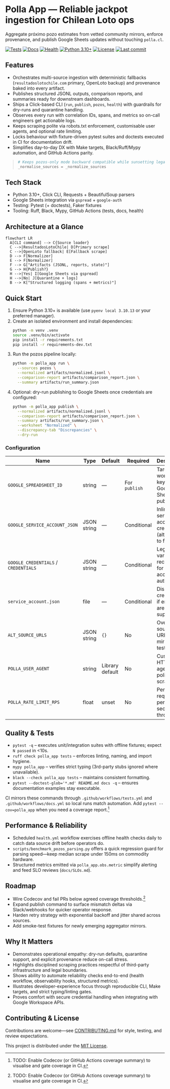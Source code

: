 # Polla App — Reliable jackpot ingestion for Chilean Loto ops

Aggregate próximo pozo estimates from vetted community mirrors, enforce provenance, and publish Google Sheets updates without touching `polla.cl`.

[![Tests](https://github.com/cortega26/polla/actions/workflows/tests.yml/badge.svg)](https://github.com/cortega26/polla/actions/workflows/tests.yml) [![Docs](https://github.com/cortega26/polla/actions/workflows/docs.yml/badge.svg)](https://github.com/cortega26/polla/actions/workflows/docs.yml) [![Health](https://github.com/cortega26/polla/actions/workflows/health.yml/badge.svg)](https://github.com/cortega26/polla/actions/workflows/health.yml) [![Python 3.10+](https://img.shields.io/badge/python-3.10%2B-3776AB?logo=python&logoColor=white)](https://www.python.org/downloads/release/python-3100/) [![License](https://img.shields.io/github/license/cortega26/polla)](license.md) [![Last commit](https://img.shields.io/github/last-commit/cortega26/polla)](https://github.com/cortega26/polla/commits/main)

## Features
- Orchestrates multi-source ingestion with deterministic fallbacks (`resultadoslotochile.com` primary, OpenLoto backup) and provenance baked into every artifact.
- Publishes structured JSONL outputs, comparison reports, and summaries ready for downstream dashboards.
- Ships a Click-based CLI (`run`, `publish`, `pozos`, `health`) with guardrails for dry-runs and quarantine handling.
- Observes every run with correlation IDs, spans, and metrics so on-call engineers get actionable logs.
- Keeps scraping polite via robots.txt enforcement, customisable user agents, and optional rate limiting.
- Locks behaviour with fixture-driven pytest suites and doctests executed in CI for documentation drift.
- Simplifies day-to-day DX with Make targets, Black/Ruff/Mypy automation, and GitHub Actions parity.

> ```python
> # Keeps pozos-only mode backward compatible while sunsetting legacy flags.
> _normalise_sources = _normalize_sources
> ```

## Tech Stack
- Python 3.10+, Click CLI, Requests + BeautifulSoup parsers
- Google Sheets integration via `gspread` + `google-auth`
- Testing: Pytest (+ doctests), Faker fixtures
- Tooling: Ruff, Black, Mypy, GitHub Actions (tests, docs, health)

## Architecture at a Glance
```mermaid
flowchart LR
  A[CLI command] --> C{Source loader}
  C -->|ResultadosLotoChile| D[Primary scrape]
  C -->|OpenLoto fallback| E[Fallback scrape]
  D --> F[Normalizer]
  E --> F[Normalizer]
  F --> G["Artifacts (JSONL, reports, state)"]
  G --> H{Publish?}
  H -->|Yes| I[Google Sheets via gspread]
  H -->|No| J[Quarantine + logs]
  B --> K["Structured logging (spans + metrics)"]
```

## Quick Start
1. Ensure Python 3.10+ is available (use `pyenv local 3.10.13` or your preferred manager).
2. Create an isolated environment and install dependencies:
   ```bash
   python -m venv .venv
   source .venv/bin/activate
   pip install -r requirements.txt
   pip install -r requirements-dev.txt
   ```
3. Run the pozos pipeline locally:
   ```bash
   python -m polla_app run \
     --sources pozos \
     --normalized artifacts/normalized.jsonl \
     --comparison-report artifacts/comparison_report.json \
     --summary artifacts/run_summary.json
   ```
4. Optional: dry-run publishing to Google Sheets once credentials are configured:
   ```bash
   python -m polla_app publish \
     --normalized artifacts/normalized.jsonl \
     --comparison-report artifacts/comparison_report.json \
     --summary artifacts/run_summary.json \
     --worksheet "Normalized" \
     --discrepancy-tab "Discrepancies" \
     --dry-run
   ```

### Configuration
| Name | Type | Default | Required | Description |
| --- | --- | --- | --- | --- |
| `GOOGLE_SPREADSHEET_ID` | string | — | For `publish` | Target worksheet key for Google Sheets publishing. |
| `GOOGLE_SERVICE_ACCOUNT_JSON` | JSON string | — | Conditional | Inline service account credentials (alternative to file). |
| `GOOGLE_CREDENTIALS` / `CREDENTIALS` | JSON string | — | Conditional | Legacy env vars recognised for service account auth. |
| `service_account.json` | file | — | Conditional | Disk-based credentials if env vars are not supplied. |
| `ALT_SOURCE_URLS` | JSON string | `{}` | No | Override source URLs for mirrors or testing. |
| `POLLA_USER_AGENT` | string | Library default | No | Custom HTTP user agent for polite scraping. |
| `POLLA_RATE_LIMIT_RPS` | float | unset | No | Per-host requests-per-second throttle. |

## Quality & Tests
- `pytest -q` – executes unit/integration suites with offline fixtures; expect `N passed` in <10s.
- `ruff check polla_app tests` – enforces linting, naming, and import hygiene.
- `mypy polla_app` – verifies strict typing (3rd-party stubs ignored where unavailable).
- `black --check polla_app tests` – maintains consistent formatting.
- `pytest --doctest-glob='*.md' README.md docs -q` – ensures documentation examples stay executable.

CI mirrors these commands through `.github/workflows/tests.yml` and `.github/workflows/docs.yml` so local runs match automation. Add `pytest --cov=polla_app` when you need a coverage report.[^coverage]

## Performance & Reliability
- Scheduled `health.yml` workflow exercises offline health checks daily to catch data source drift before operators do.
- `scripts/benchmark_pozos_parsing.py` offers a quick regression guard for parsing speed—keep median scrape under 150ms on commodity hardware.
- Structured metrics emitted via `polla_app.obs.metric` simplify alerting and feed SLO reviews (`docs/SLOs.md`).

## Roadmap
- Wire Codecov and fail PRs below agreed coverage thresholds.[^coverage]
- Expand publish command to surface mismatch deltas via Slack/webhooks for quicker operator response.
- Harden retry strategy with exponential backoff and jitter shared across sources.
- Add smoke-test fixtures for newly emerging aggregator mirrors.

## Why It Matters
- Demonstrates operational empathy: dry-run defaults, quarantine support, and explicit provenance reduce on-call stress.
- Highlights disciplined scraping practices respectful of third-party infrastructure and legal boundaries.
- Shows ability to automate reliability checks end-to-end (health workflow, observability hooks, structured metrics).
- Illustrates developer-experience focus through reproducible CLI, Make targets, and strict typing/linting gates.
- Proves comfort with secure credential handling when integrating with Google Workspace APIs.

## Contributing & License
Contributions are welcome—see [CONTRIBUTING.md](CONTRIBUTING.md) for style, testing, and review expectations.

This project is distributed under the [MIT License](license.md).

[^coverage]: TODO: Enable Codecov (or GitHub Actions coverage summary) to visualise and gate coverage in CI.
